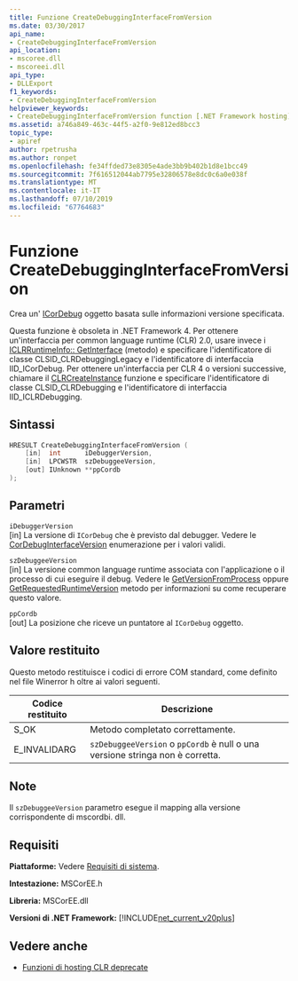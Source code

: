 ```yaml
---
title: Funzione CreateDebuggingInterfaceFromVersion
ms.date: 03/30/2017
api_name:
- CreateDebuggingInterfaceFromVersion
api_location:
- mscoree.dll
- mscoreei.dll
api_type:
- DLLExport
f1_keywords:
- CreateDebuggingInterfaceFromVersion
helpviewer_keywords:
- CreateDebuggingInterfaceFromVersion function [.NET Framework hosting]
ms.assetid: a746a849-463c-44f5-a2f0-9e812ed8bcc3
topic_type:
- apiref
author: rpetrusha
ms.author: ronpet
ms.openlocfilehash: fe34ffded73e8305e4ade3bb9b402b1d8e1bcc49
ms.sourcegitcommit: 7f616512044ab7795e32806578e8dc0c6a0e038f
ms.translationtype: MT
ms.contentlocale: it-IT
ms.lasthandoff: 07/10/2019
ms.locfileid: "67764683"
---
```

# <a name="createdebugginginterfacefromversion-function"></a>Funzione CreateDebuggingInterfaceFromVersion
Crea un' [ICorDebug](../../../../docs/framework/unmanaged-api/debugging/icordebug-interface.md) oggetto basata sulle informazioni versione specificata.  
  
 Questa funzione è obsoleta in .NET Framework 4. Per ottenere un'interfaccia per common language runtime (CLR) 2.0, usare invece i [ICLRRuntimeInfo:: GetInterface](../../../../docs/framework/unmanaged-api/hosting/iclrruntimeinfo-getinterface-method.md) (metodo) e specificare l'identificatore di classe CLSID_CLRDebuggingLegacy e l'identificatore di interfaccia IID_ICorDebug. Per ottenere un'interfaccia per CLR 4 o versioni successive, chiamare il [CLRCreateInstance](../../../../docs/framework/unmanaged-api/hosting/clrcreateinstance-function.md) funzione e specificare l'identificatore di classe CLSID_CLRDebugging e l'identificatore di interfaccia IID_ICLRDebugging.  
  
## <a name="syntax"></a>Sintassi  
  
```cpp  
HRESULT CreateDebuggingInterfaceFromVersion (  
    [in]  int      iDebuggerVersion,   
    [in]  LPCWSTR  szDebuggeeVersion,   
    [out] IUnknown **ppCordb  
);  
```  
  
## <a name="parameters"></a>Parametri  
 `iDebuggerVersion`  
 [in] La versione di `ICorDebug` che è previsto dal debugger. Vedere le [CorDebugInterfaceVersion](../../../../docs/framework/unmanaged-api/debugging/cordebuginterfaceversion-enumeration.md) enumerazione per i valori validi.  
  
 `szDebuggeeVersion`  
 [in] La versione common language runtime associata con l'applicazione o il processo di cui eseguire il debug. Vedere le [GetVersionFromProcess](../../../../docs/framework/unmanaged-api/hosting/getversionfromprocess-function.md) oppure [GetRequestedRuntimeVersion](../../../../docs/framework/unmanaged-api/hosting/getrequestedruntimeversion-function.md) metodo per informazioni su come recuperare questo valore.  
  
 `ppCordb`  
 [out] La posizione che riceve un puntatore al `ICorDebug` oggetto.  
  
## <a name="return-value"></a>Valore restituito  
 Questo metodo restituisce i codici di errore COM standard, come definito nel file Winerror h oltre ai valori seguenti.  
  
|Codice restituito|Descrizione|  
|-----------------|-----------------|  
|S_OK|Metodo completato correttamente.|  
|E_INVALIDARG|`szDebuggeeVersion` o `ppCordb` è null o una versione stringa non è corretta.|  
  
## <a name="remarks"></a>Note  
 Il `szDebuggeeVersion` parametro esegue il mapping alla versione corrispondente di mscordbi. dll.  
  
## <a name="requirements"></a>Requisiti  
 **Piattaforme:** Vedere [Requisiti di sistema](../../../../docs/framework/get-started/system-requirements.md).  
  
 **Intestazione:** MSCorEE.h  
  
 **Libreria:** MSCorEE.dll  
  
 **Versioni di .NET Framework:** [!INCLUDE[net_current_v20plus](../../../../includes/net-current-v20plus-md.md)]  
  
## <a name="see-also"></a>Vedere anche

- [Funzioni di hosting CLR deprecate](../../../../docs/framework/unmanaged-api/hosting/deprecated-clr-hosting-functions.md)
